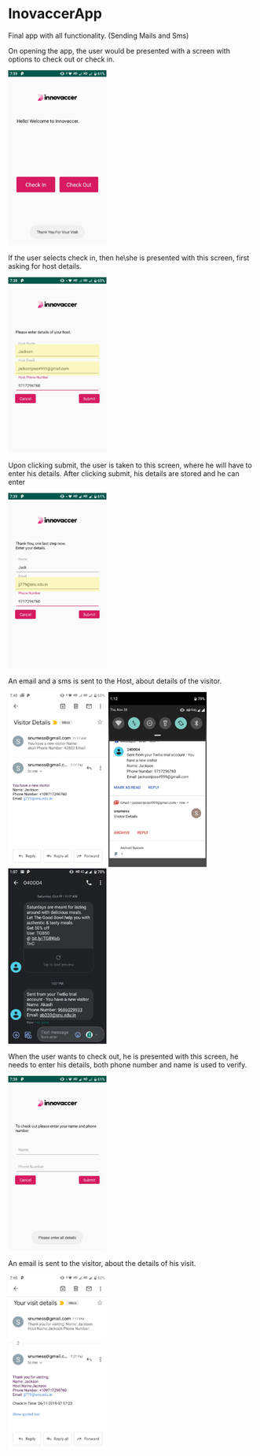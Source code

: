 # InovaccerApp
Final app with all functionality. (Sending Mails and Sms)

On opening the app, the user would be presented with a screen with options to check out or check in.

<img src="./imagesf/image6.jpeg" alt="drawing" width="200"/>

If the user selects check in, then he\she is presented with this screen, first asking for host details.

<img src="./imagesf/image1.jpeg" alt="drawing" width="200"/>

Upon clicking submit, the user is taken to this screen, where he will have to enter his details.
After clicking submit, his details are stored and he can enter

<img src="./imagesf/image5.jpeg" alt="drawing" width="200"/>

An email and a sms is sent to the Host, about details of the visitor.

<img src="./imagesf/email2.jpeg" alt="drawing" width="200"/>

<img src="./imagesf/notification.jpeg" alt="drawing" width="200"/>

<img src="./imagesf/textmessage.jpeg" alt="drawing" width="200"/>



When the user wants to check out, he is presented with this screen, he needs to enter his details,
both phone number and name is used to verify.

<img src="./imagesf/image2.jpeg" alt="drawing" width="200"/>


An email is sent to the visitor, about the details of his visit.

<img src="./imagesf/email1.jpeg" alt="drawing" width="200"/>
